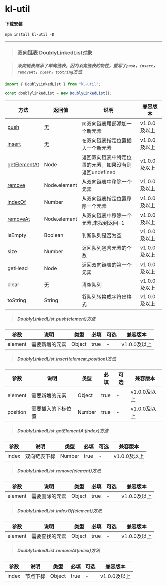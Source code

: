 # kl-util

#### 下载安装
`npm install kl-util -D`

----------


<span id="DoublyLinkedList"></span>
> ### 双向链表 DoublyLinkedList对象

> ##### 双向链表继承了单向链表，因为双向链表的特性，重写了`push`，`insert`，`removeAt`，`clear`，`toString`方法

```javascript
import { DoublyLinkedList } from "kl-util";

const doublylinkedList = new DoublyLinkedList();
```

|  方法  |返回值 | 说明   | 兼容版本  |
|  ----  | ---- | ---- | ----  |
| [push](#DoublyLinkedList.push)  | 无 | 向双向链表尾部添加一个新元素 | v1.0.0及以上 |
| [insert](#DoublyLinkedList.insert)  | 无 | 在双向链表指定位置插入一个新元素 | v1.0.0及以上 |
| [getElementAt](#DoublyLinkedList.getElementAt)  | Node | 返回双向链表中特定位置的元素，如果没有则返回undefined | v1.0.0及以上 |
| [remove](#DoublyLinkedList.remove)  | Node.element | 从双向链表中移除一个元素 | v1.0.0及以上 |
| [indexOf](#DoublyLinkedList.indexOf)  | Number | 从双向链表指定位置移除一个元素 | v1.0.0及以上 |
| [removeAt](#DoublyLinkedList.removeAt)  | Node.element | 从双向链表中移除一个元素,未找到返回-1 | v1.0.0及以上 |
| isEmpty  | Boolean  | 判断队列是否为空 | v1.0.0及以上 |
| size  | Number  | 返回队列包含元素的个数 | v1.0.0及以上 |
| getHead  | Node  | 返回双向链表的第一个元素 | v1.0.0及以上 |
| clear  | 无  | 清空队列 | v1.0.0及以上 |
| toString  | String  | 将队列转换成字符串格式 | v1.0.0及以上 |

<span id="DoublyLinkedList.push"></span>
> ##### DoublyLinkedList.push(element)方法

|  参数   |  说明   | 类型  | 必填  | 可选  | 兼容版本  |
|  ----  | ---- | ----  | ----  | ----  | ----  |
|  element  | 需要新增的元素 | Object  | true  |  -  | v1.0.0及以上 |


<span id="DoublyLinkedList.insert"></span>
> ##### DoublyLinkedList.insert(element,position)方法

|  参数   |  说明   | 类型  | 必填  | 可选  | 兼容版本  |
|  ----  | ---- | ----  | ----  | ----  | ----  |
|  element  | 需要新增的元素 | Object  | true  |  -  | v1.0.0及以上 |
|  position  | 需要插入的下标位置 | Number  | true  |  -  | v1.0.0及以上 |

<span id="DoublyLinkedList.getElementAt"></span>
> ##### DoublyLinkedList.getElementAt(index)方法

|  参数   |  说明   | 类型  | 必填  | 可选  | 兼容版本  |
|  ----  | ---- | ----  | ----  | ----  | ----  |
|  index  | 双向链表下标 | Number  | true  |  -  | v1.0.0及以上 |

<span id="DoublyLinkedList.remove"></span>
> ##### DoublyLinkedList.remove(element)方法

|  参数   |  说明   | 类型  | 必填  | 可选  | 兼容版本  |
|  ----  | ---- | ----  | ----  | ----  | ----  |
|  element  | 需要删除的元素 | Object  | true  |  -  | v1.0.0及以上 |

<span id="DoublyLinkedList.indexOf"></span>
> ##### DoublyLinkedList.indexOf(element)方法

|  参数   |  说明   | 类型  | 必填  | 可选  | 兼容版本  |
|  ----  | ---- | ----  | ----  | ----  | ----  |
|  element  | 需要查找的元素 | Object  | true  |  -  | v1.0.0及以上 |

<span id="DoublyLinkedList.removeAt"></span>
> ##### DoublyLinkedList.removeAt(index)方法

|  参数   |  说明   | 类型  | 必填  | 可选  | 兼容版本  |
|  ----  | ---- | ----  | ----  | ----  | ----  |
|  index  | 节点下标 | Object  | true  |  -  | v1.0.0及以上 |
